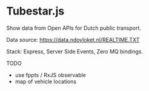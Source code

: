 # Tubestar.js

Show data from Open APIs for Dutch public transport.

Data source: https://data.ndovloket.nl/REALTIME.TXT

Stack: Express, Server Side Events, Zero MQ bindings.

TODO

- use fppts / RxJS observable
- map of vehicle locations
